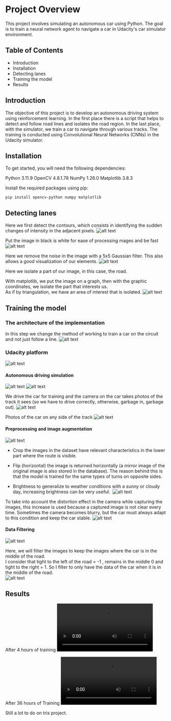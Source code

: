 # Project Overview

This project involves simulating an autonomous car using Python. The goal is to train a neural network agent to navigate a car in Udacity's car simulator environment.

## Table of Contents
- Introduction
- Installation
- Detecting lanes
- Training the model
- Results


## Introduction

The objective of this project is to develop an autonomous driving system using reinforcement learning. 
In the first place there is a script that helps to detect and follow road lines and isolates the road region.
In the last place, with the simulator, we train a car to navigate through various tracks. The training is conducted using Convolutional Neural Networks (CNNs) in the Udacity simulator.


## Installation
To get started, you will need the following dependencies:

Python 3.11.9
OpenCV 4.8.1.78
NumPy 1.26.0
Matplotlib 3.8.3

Install the required packages using pip:

    pip install opencv-python numpy matplotlib


## Detecting lanes
Here we first detect the contours, which consists in identifying the sudden changes of intensity in the adjacent pixels. 
![alt text](image.png)

Put the image in black is white for ease of processing mages and be fast
![alt text](image-1.png)

Here we remove the noise in the image with a 5x5 Gaussian filter. This also allows a good visualization of our elements.
![alt text](image-2.png)

Here we isolate a part of our image, in this case, the road.

With matplotlib, we put the image on a graph, then with the graphic coordinates, we isolate the part that interests us.  
As if by triangulation, we have an area of interest that is isolated. 
![alt text](image-3.png)


## Training the model

### The architecture of the implementation
In this step we change the method of working to train a car on the circuit and not just follow a line.
![alt text](image-4.png)

### Udacity platform
![alt text](image-5.png)

#### Autonomous driving simulation
![alt text](image-6.png)
![alt text](image-7.png)

We drive the car for training and the camera on the car takes photos of the track it sees (so we have to drive correctly, otherwise, garbage in, garbage out). 
![alt text](image-8.png)

Photos of the car on any side of the track
![alt text](image-9.png)

#### Preprocessing and image augmentation
![alt text](image-10.png)

- Crop the images in the dataset have relevant characteristics in the lower part where the route is visible. 

- Flip (horizontal) the image is returned horizontally (a mirror image of the original image is also stored in the database).  The reason behind this is that the model is trained for the same types of turns on opposite sides.

- Brightness to generalize to weather conditions with a sunny or cloudy day, increasing brightness can be very useful. 
![alt text](image-11.png)

To take into account the distortion effect in the camera while capturing the images, this increase is used because a captured image is not clear every time. Sometimes the camera becomes blurry, but the car must always adapt to this condition and keep the car stable. 
![alt text](image-12.png)

#### Data Filtering
![alt text](image-13.png)

Here, we will filter the images to keep the images where the car is in the middle of the road.   
I consider that tight to the left of the road = -1 , remains in the middle 0 and tight to the right = 1. 
So I filter to only have the data of the car when it is in the middle of the road.  
![alt text](image-14.png)

## Results
After 4 hours of training
<video controls src="Après 4h d’entrainement-1.mp4" title="Title"></video>

After 36 hours of Training 
<video controls src="Après 36h d’entrainement-1.mp4" title="Title"></video> 

Still a lot to do on tris project. 